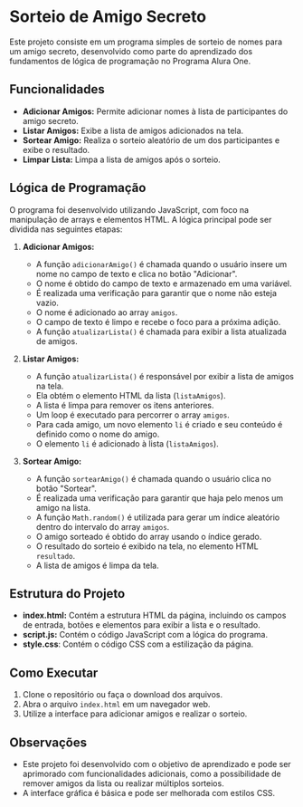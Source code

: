 # Sorteio de Amigo Secreto

Este projeto consiste em um programa simples de sorteio de nomes para um amigo secreto, desenvolvido como parte do aprendizado dos fundamentos de lógica de programação no Programa Alura One.

## Funcionalidades

* **Adicionar Amigos:** Permite adicionar nomes à lista de participantes do amigo secreto.
* **Listar Amigos:** Exibe a lista de amigos adicionados na tela.
* **Sortear Amigo:** Realiza o sorteio aleatório de um dos participantes e exibe o resultado.
* **Limpar Lista:** Limpa a lista de amigos após o sorteio.

## Lógica de Programação

O programa foi desenvolvido utilizando JavaScript, com foco na manipulação de arrays e elementos HTML. A lógica principal pode ser dividida nas seguintes etapas:

1.  **Adicionar Amigos:**
    * A função `adicionarAmigo()` é chamada quando o usuário insere um nome no campo de texto e clica no botão "Adicionar".
    * O nome é obtido do campo de texto e armazenado em uma variável.
    * É realizada uma verificação para garantir que o nome não esteja vazio.
    * O nome é adicionado ao array `amigos`.
    * O campo de texto é limpo e recebe o foco para a próxima adição.
    * A função `atualizarLista()` é chamada para exibir a lista atualizada de amigos.

2.  **Listar Amigos:**
    * A função `atualizarLista()` é responsável por exibir a lista de amigos na tela.
    * Ela obtém o elemento HTML da lista (`listaAmigos`).
    * A lista é limpa para remover os itens anteriores.
    * Um loop é executado para percorrer o array `amigos`.
    * Para cada amigo, um novo elemento `li` é criado e seu conteúdo é definido como o nome do amigo.
    * O elemento `li` é adicionado à lista (`listaAmigos`).

3.  **Sortear Amigo:**
    * A função `sortearAmigo()` é chamada quando o usuário clica no botão "Sortear".
    * É realizada uma verificação para garantir que haja pelo menos um amigo na lista.
    * A função `Math.random()` é utilizada para gerar um índice aleatório dentro do intervalo do array `amigos`.
    * O amigo sorteado é obtido do array usando o índice gerado.
    * O resultado do sorteio é exibido na tela, no elemento HTML `resultado`.
    * A lista de amigos é limpa da tela.

## Estrutura do Projeto

* **index.html:** Contém a estrutura HTML da página, incluindo os campos de entrada, botões e elementos para exibir a lista e o resultado.
* **script.js:** Contém o código JavaScript com a lógica do programa.
* **style.css**: Contém o código CSS com a estilização da página.

## Como Executar

1.  Clone o repositório ou faça o download dos arquivos.
2.  Abra o arquivo `index.html` em um navegador web.
3.  Utilize a interface para adicionar amigos e realizar o sorteio.

## Observações

* Este projeto foi desenvolvido com o objetivo de aprendizado e pode ser aprimorado com funcionalidades adicionais, como a possibilidade de remover amigos da lista ou realizar múltiplos sorteios.
* A interface gráfica é básica e pode ser melhorada com estilos CSS.
  
